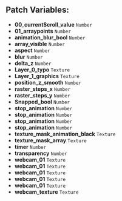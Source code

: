 ## Patch Variables:

* __00_currentScroll_value__ ```Number```
* __01_arraypoints__ ```Number```
* __animation_blur_bool__ ```Number```
* __array_visible__ ```Number```
* __aspect__ ```Number```
* __blur__ ```Number```
* __delta_z__ ```Number```
* __Layer_0_typo__ ```Texture```
* __Layer_1_graphics__ ```Texture```
* __position_z_smooth__ ```Number```
* __raster_steps_x__ ```Number```
* __raster_steps_y__ ```Number```
* __Snapped_bool__ ```Number```
* __stop_animation__ ```Number```
* __stop_animation__ ```Number```
* __stop_animation__ ```Number```
* __stop_animation__ ```Number```
* __texture_mask_animation_black__ ```Texture```
* __texture_mask_array__ ```Texture```
* __timer__ ```Number```
* __transparency__ ```Number```
* __webcam_01__ ```Texture```
* __webcam_01__ ```Texture```
* __webcam_01__ ```Texture```
* __webcam_01__ ```Texture```
* __webcam_01__ ```Texture```
* __webcam_texture__ ```Texture```

